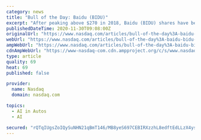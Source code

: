 ```yaml
---
category: news
title: "Bull of the Day: Baidu (BIDU)"
excerpt: "After peaking above $270 in 2018, Baidu (BIDU) shares have been stuck in bull market purgatory, spending most of the last 18 months under $140. That punishment could be ending soon as the company reinvents itself and recovers from government restrictions on its advertising revenues."
publishedDateTime: 2020-11-30T09:08:00Z
originalUrl: "https://www.nasdaq.com/articles/bull-of-the-day%3A-baidu-bidu-2020-11-30"
webUrl: "https://www.nasdaq.com/articles/bull-of-the-day%3A-baidu-bidu-2020-11-30"
ampWebUrl: "https://www.nasdaq.com/articles/bull-of-the-day%3A-baidu-bidu-2020-11-30?amp"
cdnAmpWebUrl: "https://www-nasdaq-com.cdn.ampproject.org/c/s/www.nasdaq.com/articles/bull-of-the-day%3A-baidu-bidu-2020-11-30?amp"
type: article
quality: 69
heat: 69
published: false

provider:
  name: Nasdaq
  domain: nasdaq.com

topics:
  - AI in Autos
  - AI

secured: "rQTqIUgsZoIQySuNHN21qBmT146/MB8yeS697CEBIRXzzhL8edftEdLLzX4ysTHhioXtJT7L1zFM4XEaIRZi0BgybNCq78sFFsi5ioOSbNz19sk4C6hQWRuo5k97VNa5U0DYnWELxfNM2E3sQJ3VWVS7YpNIR/w7tVZbXs5XrHozJfK4vXOR9TmV7owYtg5LeF35ic9B/zyJh2dcvtztzNPAIzDsbCFf4RSQKBb3lyxUwzacB99b5xfDDM+FP3b6VBFLY/B0hCOnqUcYtDBvNIN5lD0xxJhZ2m8vyvN0Iv4t286QD65AUzqVUdndpkWqTP63LZITU0JcVeUlWNHfRsYY9CwaRGp4HbnRmmtNz6U=;v72JEyIJiN0iOyxz2OuFtQ=="
---
```


